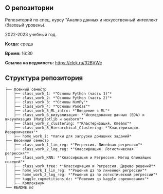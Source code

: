## О репозитории
Репозиторий по спец. курсу "Анализ данных и искусственный интеллект (базовый уровень).

2022-2023 учебный год.

**Когда:** среда

**Время:** 16:30

**Ссылка на ведомость:** https://clck.ru/32BVWe


## Структура репозитория

```
├── Осенний семестр
│   ├── class_work_1: *"Основы Python (часть 1)"*
│   ├── class_work_2: *"Основы Python (часть 2)"*
│   ├── class_work_3: *"Основы NumPy"*
│   ├── class_work_4: *"Основы Pandas"*
│   ├── class_work_5_ML_intro: *"Введение в ML"*
│   ├── class_work_6_визуализация: *"Исследование данных (EDA) и визуализация (Matplotlib и seaborn"*
│   ├── class_work_7_clustering: *"Кластеризация. Kmeans"*
│   ├── class_work_8_Hierarchical_Clustering: *"Кластеризация. Иерархическая"*
│   ├── home_work_i: *папки для загрузки домашних заданий*
├── Весенний семестр
│   ├── class_work_1_lin_reg: *"Регрессия. Линейная регрессия"*
│   ├── class_work_2_log_reg: *"Классифкация. Логистическая регрессия"*
│   ├── class_work_KNN: *"Классифкация и Регрессия. Метод ближайщих соседей"*
│   ├── class_work_tree: *"Классифкация и Регрессия. Дерево решений"*
│   ├── home_work_1_lin_reg: *"Решения дз по линейной регрессии"*
│   ├── home_work_2_log_reg: *"Решения дз по логистической регрессии"*
│   ├── kaggle_copmetitions_dz: *"Решения дз kaggle соревнования"*
│   ├── Коллоквиум
└── README.md
```

